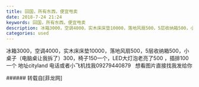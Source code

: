 ```yaml
---
title: 回国，所有东西，便宜甩卖
date: 2018-7-24 21:24
keywords: 回国，所有东西，便宜甩卖
description: 冰箱3000，空调4000，实木床床垫10000，落地风扇500，5层收纳箱500，小桌子（电脑桌让我拆了）300，椅子150一个，LED大灯泡老亮了500 ，插排100一个 地址cityland 电话或者小飞机找我09279440879   想看图片直接找我发给你
categories: used
---
```

<td class="t_f" id="postmessage_1547785">

冰箱3000，空调4000，实木床床垫10000，落地风扇500，5层收纳箱500，小桌子（电脑桌让我拆了）300，椅子150一个，LED大灯泡老亮了500 ，插排100一个 地址cityland 电话或者小飞机找我09279440879   想看图片直接找我发给你<br/>
</td>
###### 转载自[菲龙网]